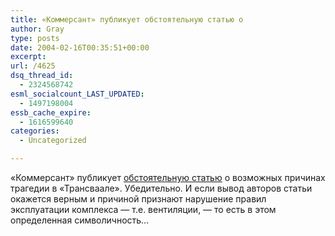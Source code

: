 ```yaml
---
title: «Коммерсант» публикует обстоятельную статью о
author: Gray
type: posts
date: 2004-02-16T00:35:51+00:00
excerpt:
url: /4625
dsq_thread_id:
  - 2324568742
esml_socialcount_LAST_UPDATED:
  - 1497198004
essb_cache_expire:
  - 1616599640
categories:
  - Uncategorized

---
```








&#171;Коммерсант&#187; публикует <a href="http://www.kommersant.ru/doc.html?docId=450053" target="_blank">обстоятельную статью</a> о возможных причинах трагедии в &#171;Трансваале&#187;. Убедительно. И если вывод авторов статьи окажется верным и причиной признают нарушение правил эксплуатации комплекса &#8212; т.е. вентиляции, &#8212; то есть в этом определенная символичность&#8230;